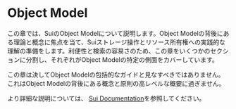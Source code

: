 # Object Model

この章では、SuiのObject Modelについて説明します。Object Modelの背後にある理論と概念に焦点を当て、Suiストレージ操作とリソース所有権への実践的な理解の準備をします。利便性と検索の容易さのため、この章をいくつかのセクションに分割し、それぞれがObject Modelの特定の側面をカバーしています。

<div class="warning">

この章は決してObject Modelの包括的なガイドと見なすべきではありません。これはObject Modelの背後にある概念と原則の高レベルな概要に過ぎません。

より詳細な説明については、
[Sui Documentation](https://docs.sui.io/concepts/object-model)を参照してください。

</div>
